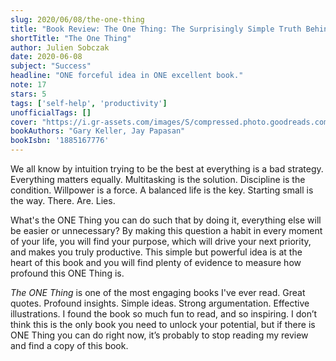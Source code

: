```yaml
---
slug: 2020/06/08/the-one-thing
title: "Book Review: The One Thing: The Surprisingly Simple Truth Behind Extraordinary Results"
shortTitle: "The One Thing"
author: Julien Sobczak
date: 2020-06-08
subject: "Success"
headline: "ONE forceful idea in ONE excellent book."
note: 17
stars: 5
tags: ['self-help', 'productivity']
unofficialTags: []
cover: "https://i.gr-assets.com/images/S/compressed.photo.goodreads.com/books/1559563270l/16256798._SX318_.jpg"
bookAuthors: "Gary Keller, Jay Papasan"
bookIsbn: '1885167776'
---
```



We all know by intuition trying to be the best at everything is a bad strategy.
Everything matters equally. Multitasking is the solution. Discipline is the condition. Willpower is a force. A balanced life is the key. Starting small is the way. There. Are. Lies.

What's the ONE Thing you can do such that by doing it, everything else will be easier or unnecessary? By making this question a habit in every moment of your life, you will find your purpose, which will drive your next priority, and makes you truly productive. This simple but powerful idea is at the heart of this book and you will find plenty of evidence to measure how profound this ONE Thing is.

_The ONE Thing_ is one of the most engaging books I've ever read. Great quotes. Profound insights. Simple ideas. Strong argumentation. Effective illustrations. I found the book so much fun to read, and so inspiring. I don’t think this is the only book you need to unlock your potential, but if there is ONE Thing you can do right now, it’s probably to stop reading my review and find a copy of this book.

